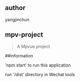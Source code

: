 ## author

yangjinchun

## mpv-project

> A Mpvue project

##information

'npm start' to run this application

run '/dist' directory in Wechat tools
